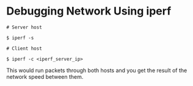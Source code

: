 # Debugging Network Using iperf

```
# Server host

$ iperf -s

# Client host

$ iperf -c <iperf_server_ip>
```

This would run packets through both hosts and you get the result of the network speed between them.
